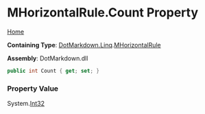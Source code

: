 # MHorizontalRule\.Count Property

[Home](../../../../README.md)

**Containing Type**: [DotMarkdown.Linq](../../README.md)\.[MHorizontalRule](../README.md)

**Assembly**: DotMarkdown\.dll

```csharp
public int Count { get; set; }
```

### Property Value

System\.[Int32](https://docs.microsoft.com/en-us/dotnet/api/system.int32)

